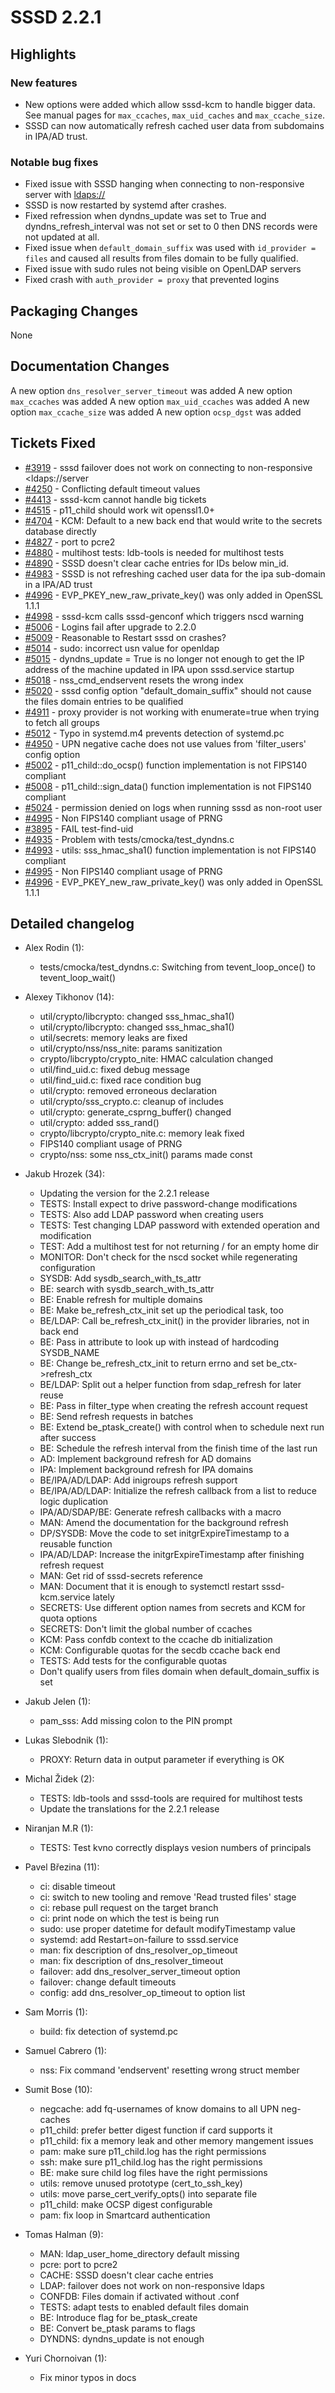 SSSD 2.2.1
==========

Highlights
----------

### New features

- New options were added which allow sssd-kcm to handle bigger data. See manual pages for `max_ccaches`, `max_uid_caches` and `max_ccache_size`.
- SSSD can now automatically refresh cached user data from subdomains in IPA/AD trust.

### Notable bug fixes

- Fixed issue with SSSD hanging when connecting to non-responsive server with <ldaps://>
- SSSD is now restarted by systemd after crashes.
- Fixed refression when dyndns_update was set to True and dyndns_refresh_interval was not set or set to 0 then DNS records were not updated at all.
- Fixed issue when `default_domain_suffix` was used with `id_provider = files` and caused all results from files domain to be fully qualified.
- Fixed issue with sudo rules not being visible on OpenLDAP servers
- Fixed crash with `auth_provider = proxy` that prevented logins

Packaging Changes
-----------------

None

Documentation Changes
---------------------

A new option `dns_resolver_server_timeout` was added A new option `max_ccaches` was added A new option `max_uid_ccaches` was added A new option `max_ccache_size` was added A new option `ocsp_dgst` was added

Tickets Fixed
-------------

- [\#3919](https://github.com/SSSD/sssd/issues/3919) - sssd failover does not work on connecting to non-responsive <ldaps://server
- [\#4250](https://github.com/SSSD/sssd/issues/4250) - Conflicting default timeout values
- [\#4413](https://github.com/SSSD/sssd/issues/4413) - sssd-kcm cannot handle big tickets
- [\#4515](https://github.com/SSSD/sssd/issues/4515) - p11_child should work wit openssl1.0+
- [\#4704](https://github.com/SSSD/sssd/issues/4704) - KCM: Default to a new back end that would write to the secrets database directly
- [\#4827](https://github.com/SSSD/sssd/issues/4827) - port to pcre2
- [\#4880](https://github.com/SSSD/sssd/issues/4880) - multihost tests: ldb-tools is needed for multihost tests
- [\#4890](https://github.com/SSSD/sssd/issues/4890) - SSSD doesn't clear cache entries for IDs below min_id.
- [\#4983](https://github.com/SSSD/sssd/issues/4983) - SSSD is not refreshing cached user data for the ipa sub-domain in a IPA/AD trust
- [\#4996](https://github.com/SSSD/sssd/issues/4996) - EVP_PKEY_new_raw_private_key() was only added in OpenSSL 1.1.1
- [\#4998](https://github.com/SSSD/sssd/issues/4998) - sssd-kcm calls sssd-genconf which triggers nscd warning
- [\#5006](https://github.com/SSSD/sssd/issues/5006) - Logins fail after upgrade to 2.2.0
- [\#5009](https://github.com/SSSD/sssd/issues/5009) - Reasonable to Restart sssd on crashes?
- [\#5014](https://github.com/SSSD/sssd/issues/5014) - sudo: incorrect usn value for openldap
- [\#5015](https://github.com/SSSD/sssd/issues/5015) - dyndns_update = True is no longer not enough to get the IP address of the machine updated in IPA upon sssd.service startup
- [\#5018](https://github.com/SSSD/sssd/issues/5018) - nss_cmd_endservent resets the wrong index
- [\#5020](https://github.com/SSSD/sssd/issues/5020) - sssd config option "default_domain_suffix" should not cause the files domain entries to be qualified
- [\#4911](https://github.com/SSSD/sssd/issues/4911) - proxy provider is not working with enumerate=true when trying to fetch all groups
- [\#5012](https://github.com/SSSD/sssd/issues/5012) - Typo in systemd.m4 prevents detection of systemd.pc
- [\#4950](https://github.com/SSSD/sssd/issues/4950) - UPN negative cache does not use values from 'filter_users' config option
- [\#5002](https://github.com/SSSD/sssd/issues/5002) - p11_child::do_ocsp() function implementation is not FIPS140 compliant
- [\#5008](https://github.com/SSSD/sssd/issues/5008) - p11_child::sign_data() function implementation is not FIPS140 compliant
- [\#5024](https://github.com/SSSD/sssd/issues/5024) - permission denied on logs when running sssd as non-root user
- [\#4995](https://github.com/SSSD/sssd/issues/4995) - Non FIPS140 compliant usage of PRNG
- [\#3895](https://github.com/SSSD/sssd/issues/3895) - FAIL test-find-uid
- [\#4935](https://github.com/SSSD/sssd/issues/4935) - Problem with tests/cmocka/test_dyndns.c
- [\#4993](https://github.com/SSSD/sssd/issues/4993) - utils: sss_hmac_sha1() function implementation is not FIPS140 compliant
- [\#4995](https://github.com/SSSD/sssd/issues/4995) - Non FIPS140 compliant usage of PRNG
- [\#4996](https://github.com/SSSD/sssd/issues/4996) - EVP_PKEY_new_raw_private_key() was only added in OpenSSL 1.1.1

Detailed changelog
------------------

- Alex Rodin (1):

  - tests/cmocka/test_dyndns.c: Switching from tevent_loop_once() to tevent_loop_wait()

- Alexey Tikhonov (14):

  - util/crypto/libcrypto: changed sss_hmac_sha1()
  - util/crypto/libcrypto: changed sss_hmac_sha1()
  - util/secrets: memory leaks are fixed
  - util/crypto/nss/nss_nite: params sanitization
  - crypto/libcrypto/crypto_nite: HMAC calculation changed
  - util/find_uid.c: fixed debug message
  - util/find_uid.c: fixed race condition bug
  - util/crypto: removed erroneous declaration
  - util/crypto/sss_crypto.c: cleanup of includes
  - util/crypto: generate_csprng_buffer() changed
  - util/crypto: added sss_rand()
  - crypto/libcrypto/crypto_nite.c: memory leak fixed
  - FIPS140 compliant usage of PRNG
  - crypto/nss: some nss_ctx_init() params made const

- Jakub Hrozek (34):

  - Updating the version for the 2.2.1 release
  - TESTS: Install expect to drive password-change modifications
  - TESTS: Also add LDAP password when creating users
  - TESTS: Test changing LDAP password with extended operation and modification
  - TEST: Add a multihost test for not returning / for an empty home dir
  - MONITOR: Don't check for the nscd socket while regenerating configuration
  - SYSDB: Add sysdb_search_with_ts_attr
  - BE: search with sysdb_search_with_ts_attr
  - BE: Enable refresh for multiple domains
  - BE: Make be_refresh_ctx_init set up the periodical task, too
  - BE/LDAP: Call be_refresh_ctx_init() in the provider libraries, not in back end
  - BE: Pass in attribute to look up with instead of hardcoding SYSDB_NAME
  - BE: Change be_refresh_ctx_init to return errno and set be_ctx-&gt;refresh_ctx
  - BE/LDAP: Split out a helper function from sdap_refresh for later reuse
  - BE: Pass in filter_type when creating the refresh account request
  - BE: Send refresh requests in batches
  - BE: Extend be_ptask_create() with control when to schedule next run after success
  - BE: Schedule the refresh interval from the finish time of the last run
  - AD: Implement background refresh for AD domains
  - IPA: Implement background refresh for IPA domains
  - BE/IPA/AD/LDAP: Add inigroups refresh support
  - BE/IPA/AD/LDAP: Initialize the refresh callback from a list to reduce logic duplication
  - IPA/AD/SDAP/BE: Generate refresh callbacks with a macro
  - MAN: Amend the documentation for the background refresh
  - DP/SYSDB: Move the code to set initgrExpireTimestamp to a reusable function
  - IPA/AD/LDAP: Increase the initgrExpireTimestamp after finishing refresh request
  - MAN: Get rid of sssd-secrets reference
  - MAN: Document that it is enough to systemctl restart sssd-kcm.service lately
  - SECRETS: Use different option names from secrets and KCM for quota options
  - SECRETS: Don't limit the global number of ccaches
  - KCM: Pass confdb context to the ccache db initialization
  - KCM: Configurable quotas for the secdb ccache back end
  - TESTS: Add tests for the configurable quotas
  - Don't qualify users from files domain when default_domain_suffix is set

- Jakub Jelen (1):

  - pam_sss: Add missing colon to the PIN prompt

- Lukas Slebodnik (1):

  - PROXY: Return data in output parameter if everything is OK

- Michal Židek (2):

  - TESTS: ldb-tools and sssd-tools are required for multihost tests
  - Update the translations for the 2.2.1 release

- Niranjan M.R (1):

  - TESTS: Test kvno correctly displays vesion numbers of principals

- Pavel Březina (11):

  - ci: disable timeout
  - ci: switch to new tooling and remove 'Read trusted files' stage
  - ci: rebase pull request on the target branch
  - ci: print node on which the test is being run
  - sudo: use proper datetime for default modifyTimestamp value
  - systemd: add Restart=on-failure to sssd.service
  - man: fix description of dns_resolver_op_timeout
  - man: fix description of dns_resolver_timeout
  - failover: add dns_resolver_server_timeout option
  - failover: change default timeouts
  - config: add dns_resolver_op_timeout to option list

- Sam Morris (1):

  - build: fix detection of systemd.pc

- Samuel Cabrero (1):

  - nss: Fix command 'endservent' resetting wrong struct member

- Sumit Bose (10):

  - negcache: add fq-usernames of know domains to all UPN neg-caches
  - p11_child: prefer better digest function if card supports it
  - p11_child: fix a memory leak and other memory mangement issues
  - pam: make sure p11_child.log has the right permissions
  - ssh: make sure p11_child.log has the right permissions
  - BE: make sure child log files have the right permissions
  - utils: remove unused prototype (cert_to_ssh_key)
  - utils: move parse_cert_verify_opts() into separate file
  - p11_child: make OCSP digest configurable
  - pam: fix loop in Smartcard authentication

- Tomas Halman (9):

  - MAN: ldap_user_home_directory default missing
  - pcre: port to pcre2
  - CACHE: SSSD doesn't clear cache entries
  - LDAP: failover does not work on non-responsive ldaps
  - CONFDB: Files domain if activated without .conf
  - TESTS: adapt tests to enabled default files domain
  - BE: Introduce flag for be_ptask_create
  - BE: Convert be_ptask params to flags
  - DYNDNS: dyndns_update is not enough

- Yuri Chornoivan (1):

  - Fix minor typos in docs

